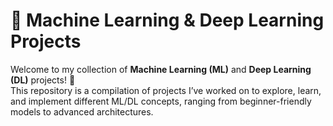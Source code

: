 # 🧠 Machine Learning & Deep Learning Projects

Welcome to my collection of **Machine Learning (ML)** and **Deep Learning (DL)** projects! 🚀  
This repository is a compilation of projects I’ve worked on to explore, learn, and implement different ML/DL concepts, ranging from beginner-friendly models to advanced architectures. 
